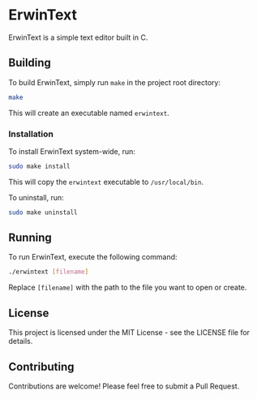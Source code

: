 # ErwinText

ErwinText is a simple text editor built in C.

## Building

To build ErwinText, simply run `make` in the project root directory:

```bash
make
```

This will create an executable named `erwintext`.

### Installation

To install ErwinText system-wide, run:

```bash
sudo make install
```

This will copy the `erwintext` executable to `/usr/local/bin`.

To uninstall, run:

```bash
sudo make uninstall
```

## Running

To run ErwinText, execute the following command:

```bash
./erwintext [filename]
```

Replace `[filename]` with the path to the file you want to open or create.

## License

This project is licensed under the MIT License - see the LICENSE file for details.

## Contributing

Contributions are welcome! Please feel free to submit a Pull Request.
